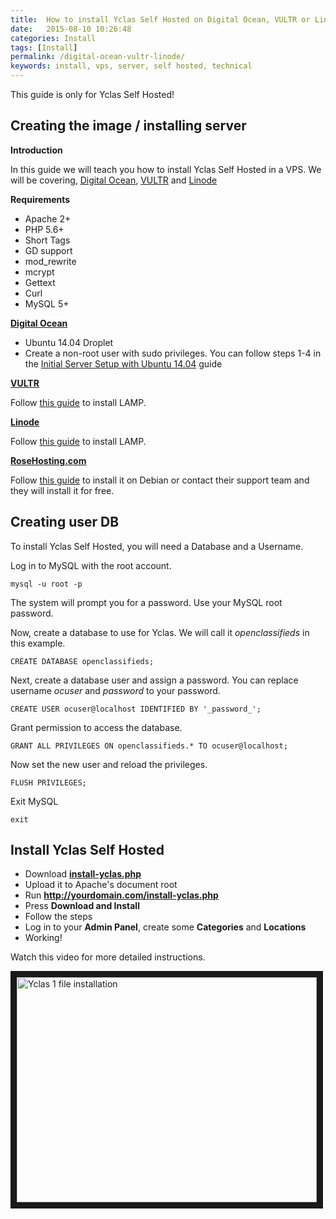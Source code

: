 ```yaml
---
title:  How to install Yclas Self Hosted on Digital Ocean, VULTR or Linode
date:   2015-08-10 10:26:48
categories: Install
tags: [Install]
permalink: /digital-ocean-vultr-linode/
keywords: install, vps, server, self hosted, technical
---
```

<div class="alert alert-warning">
<strong><i class="glyphicon glyphicon-warning-sign"></i> </strong> This guide is only for Yclas Self Hosted!
</div>

## Creating the image / installing server 

**Introduction**

In this guide we will teach you how to install Yclas Self Hosted in a VPS. We will be covering, [Digital Ocean](https://www.digitalocean.com/?refcode=ebff5f6941b0), [VULTR](http://www.vultr.com/?ref=6814237) and [Linode](https://www.linode.com/)

**Requirements**

+ Apache 2+
+ PHP 5.6+
+ Short Tags
+ GD support
+ mod_rewrite
+ mcrypt
+ Gettext
+ Curl
+ MySQL 5+

**[Digital Ocean](https://www.digitalocean.com/?refcode=ebff5f6941b0)**

+ Ubuntu 14.04 Droplet
+ Create a non-root user with sudo privileges. You can follow steps 1-4 in the [Initial Server Setup with Ubuntu 14.04](https://www.digitalocean.com/community/tutorials/initial-server-setup-with-ubuntu-14-04/) guide

**[VULTR](http://www.vultr.com/?ref=6814237)**

Follow [this guide](https://www.vultr.com/docs/how-to-install-apache-mysql-and-php-on-ubuntu) to install LAMP.

**[Linode](https://www.linode.com/)**

Follow [this guide](https://www.linode.com/docs/websites/lamp/lamp-server-on-ubuntu-12-04-precise-pangolin) to install LAMP.

**[RoseHosting.com](https://www.rosehosting.com/)**

Follow [this guide](https://www.rosehosting.com/blog/how-to-install-open-classifieds-on-a-debian-8-vps/) to install it on Debian or contact their support team and they will install it for free.


## Creating user DB

To install Yclas Self Hosted, you will need a Database and a Username.

Log in to MySQL with the root account.

    mysql -u root -p

The system will prompt you for a password. Use your MySQL root password.

Now, create a database to use for Yclas. We will call it _openclassifieds_ in this example.

    CREATE DATABASE openclassifieds;

Next, create a database user and assign a password. You can replace username _ocuser_ and _password_ to your password.

    CREATE USER ocuser@localhost IDENTIFIED BY '_password_';  

Grant permission to access the database.

    GRANT ALL PRIVILEGES ON openclassifieds.* TO ocuser@localhost;

Now set the new user and reload the privileges.

    FLUSH PRIVILEGES;

Exit MySQL

    exit


## Install Yclas Self Hosted

+ Download **[install-yclas.php](https://raw.githubusercontent.com/yclas/yclas/master/install-yclas.php)**
+ Upload it to Apache's document root
+ Run **http://yourdomain.com/install-yclas.php**
+ Press **Download and Install**
+ Follow the steps
+ Log in to your **Admin Panel**, create some **Categories** and **Locations**
+ Working!

Watch this video for more detailed instructions.

<a href="https://www.youtube.com/watch?v=L2-b8r8DAfU" target="_blank"><img src="http://img.youtube.com/vi/L2-b8r8DAfU/0.jpg" 
alt="Yclas 1 file installation" width="480" height="360" border="10" /></a>
